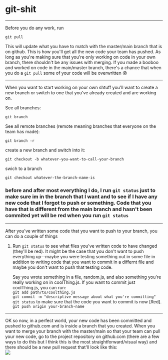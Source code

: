 # git-shit

---

Before you do any work, run
```terminal
git pull
```
This will update what you have to match with the master/main branch that is on github. This is how you'll get all the new code your team has pushed. As long as you're making sure that you're only working on code in your own branch, there shouldn't be any issues with merging. If you made a booboo and worked on code in the main/master branch, there's a chance that when you do a ```git pull``` some of your code will be overwritten :cold_sweat:

---

When you want to start working on your own shtuff you'll want to create a new branch or switch to one that you've already created and are working on.

See all branches:
```terminal
git branch
```

See all remote branches (remote meaning branches that everyone on the team has made):
```terminal
git branch -r
```

create a new branch and switch into it:
```terminal
git checkout -b whatever-you-want-to-call-your-branch
```

swich to a branch
```terminal
git checkout whatever-the-branch-name-is
```

### before and after most everything I do, I run ```git status``` just to make sure im in the branch that I want and to see if I have any new code that I forgot to push or something. Code that you have that is different from the main branch and hasn't been commited yet will be red when you run ```git status```

---

After you've written some code that you want to push to your branch, you can do a couple of things

1. Run ```git status``` to see what files you've written code to have changed (they'll be red). It might be the case that you don't want to push everything up--maybe you were testing something out in some file in addition to writing code that you want to commit in a differnt file and maybe you don't want to push that testing code.

    Say you wrote something in a file, random.js, and also something you're really working on in coolThing.js. If you want to commit just coolThing.js, you can run:<br>
    ```git add path/to/coolthing.js```<br>
    ```git commit -m "descriptive message about what you're committing"```<br>
    ```git status``` to make sure that the code you want to commit is now [Red].<br>
    ```git push origin your-branch-name```<br>
    
---

OK so now, in a perfect world, your new code has been committed and pushed to github.com and is inside a branch that you created. When you want to merge your branch with the master/main so that your team can pull your new code, go to the project repository on github.com (there are a few ways to do this but I think this is the most straightforward/visual way) and there should be a new pull request that'll look like this:<br>
[<img src="https://opensource.com/sites/default/files/uploads/compare-and-pull-request-button.png">](http://google.com.au/)

